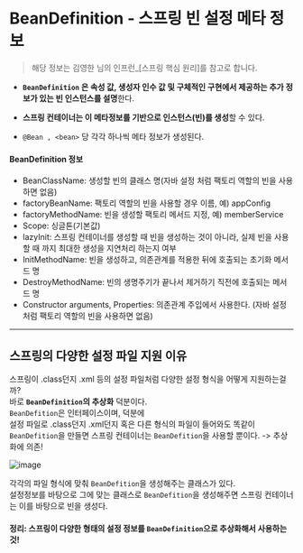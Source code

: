 # BeanDefinition - 스프링 빈 설정 메타 정보
> 해당 정보는 김영한 님의 인프런_[스프링 핵심 원리]를 참고로 합니다.   
  
    
    
* **`BeanDefinition` 은 속성 값, 생성자 인수 값 및 구체적인 구현에서 제공하는 
추가 정보가 있는 빈 인스턴스를 설명**한다.

* **스프링 컨테이너는 이 메타정보를 기반으로 인스턴스(빈)를 생성**할 수 있다.
* `@Bean , <bean>` 당 각각 하나씩 메타 정보가 생성된다.

#### BeanDefinition 정보 ####
* BeanClassName: 생성할 빈의 클래스 명(자바 설정 처럼 팩토리 역할의 빈을 사용하면 없음)
* factoryBeanName: 팩토리 역할의 빈을 사용할 경우 이름, 예) appConfig
* factoryMethodName: 빈을 생성할 팩토리 메서드 지정, 예) memberService
* Scope: 싱글톤(기본값)
* lazyInit: 스프링 컨테이너를 생성할 때 빈을 생성하는 것이 아니라, 실제 빈을 사용할 때 까지 최대한
생성을 지연처리 하는지 여부
* InitMethodName: 빈을 생성하고, 의존관계를 적용한 뒤에 호출되는 초기화 메서드 명
* DestroyMethodName: 빈의 생명주기가 끝나서 제거하기 직전에 호출되는 메서드 명
* Constructor arguments, Properties: 의존관계 주입에서 사용한다. (자바 설정 처럼 팩토리
역할의 빈을 사용하면 없음)


------------------------------------------------------
## 스프링의 다양한 설정 파일 지원 이유 ##

스프링이 .class던지 .xml 등의 설정 파일처럼 다양한 설정 형식을 어떻게 지원하는걸까?   
바로 **`BeanDefinition`의 추상화** 덕분이다.   
`BeanDefition`은 인터페이스이며, 덕분에   
설정 파일로 .class던지 .xml던지 혹은 다른 형식의 파일이 들어와도 똑같이 `BeanDefition`을 만들면
스프링 컨테이너는 `BeanDefition`을 사용할 뿐이다.  -> 추상화에 의존!
  
  
![image](https://user-images.githubusercontent.com/108853290/183241672-09fe5149-6fad-4876-b658-6caefb0bf459.png)
   
각각의 파일 형식에 맞춰 `BeanDefition`을 생성해주는 클래스가 있다.   
설정정보를 바탕으로 그에 맞는 클래스로 `BeanDefition`을 생성해주면 스프링 컨테이너는 이를 바탕으로 빈을 생성다.

#### 정리: 스프링이 다양한 형태의 설정 정보를 `BeanDefinition`으로 추상화해서 사용하는것! ####
